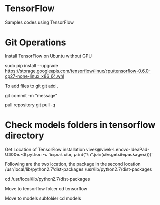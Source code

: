 # TensorFlow
Samples codes using TensorFlow

Git Operations
==============
Install TensorFlow on Ubuntu without GPU

sudo pip install --upgrade https://storage.googleapis.com/tensorflow/linux/cpu/tensorflow-0.6.0-cp27-none-linux_x86_64.whl

To add files to git
git add .

git commit -m "message"

pull repository
git pull -q

Check models folders in tensorflow directory
============================================

Get Location of TensorFlow installation
vivek@vivek-Lenovo-IdeaPad-U300e:~$ python -c 'import site; print("\n".join(site.getsitepackages()))'

Following are the two location, the package in the second location
/usr/local/lib/python2.7/dist-packages
/usr/lib/python2.7/dist-packages

cd /usr/local/lib/python2.7/dist-packages

Move to tensorflow folder
cd tensorflow

Move to models subfolder
cd models









